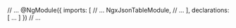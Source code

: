 // ...
@NgModule({
  imports: [
    // ...
    NgxJsonTableModule,
    // ...
  ],
  declarations: [ ... ]
})
// ...
